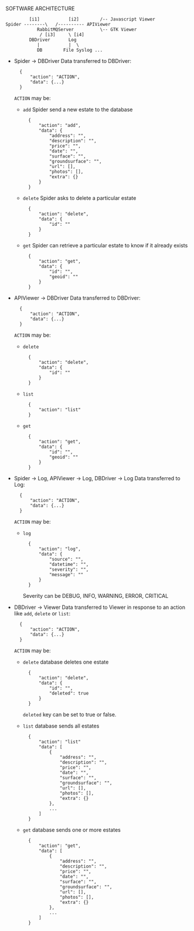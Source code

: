 SOFTWARE ARCHITECTURE

             [i1]           [i2]        /-- Javascript Viewer
    Spider --------\   /---------- APIViewer 
                RabbitMQServer          \-- GTK Viewer
                 / [i3]     \ [i4] 
             DBDriver       Log
                |           |  \
                DB        File Syslog ...
            
* Spider -> DBDriver
    Data transferred to DBDriver:
    
        {
            "action": "ACTION",
            "data": {...}
        }

    `ACTION` may be:
    * `add`
        Spider send a new estate to the database
    
            {
                "action": "add",
                "data": {
                    "address": "",
                    "description": "",
                    "price": "",
                    "date": "",
                    "surface": "",
                    "groundsurface": "",
                    "url": [],
                    "photos": [],
                    "extra": {}
                }
            }

    * `delete`
        Spider asks to delete a particular estate
    
            {
                "action": "delete",
                "data": {
                    "id": ""
                }
            }

    * `get`
        Spider can retrieve a particular estate to know if it already exists
    
            {
                "action": "get",
                "data": {
                    "id": "",
                    "geoid": ""
                }
            }

* APIViewer -> DBDriver
    Data transferred to DBDriver:
    
        {
            "action": "ACTION",
            "data": {...}
        }

    `ACTION` may be:
    * `delete`
    
            {
                "action": "delete",
                "data": {
                    "id": ""
                }
            }

    * `list`
    
            {
                "action": "list"
            }

    * `get`
    
            {
                "action": "get",
                "data": {
                    "id": "",
                    "geoid": ""
                }
            }


* Spider -> Log, APIViewer -> Log, DBDriver -> Log
    Data transferred to Log:
    
        {
            "action": "ACTION",
            "data": {...}
        }

    `ACTION` may be:
    * `log`
    
            {
                "action": "log",
                "data": {
                    "source": "",
                    "datetime": "",
                    "severity": "",
                    "message": ""
                }
            }
    
        Severity can be DEBUG, INFO, WARNING, ERROR, CRITICAL

* DBDriver -> Viewer
    Data transferred to Viewer in response to an action like `add`, `delete` or `list`:
    
        {
            "action": "ACTION",
            "data": {...}
        }

    `ACTION` may be:
    * `delete`
        database deletes one estate
    
            {
                "action": "delete",
                "data": {
                    "id": "",
                    "deleted": true
                }
            }
            
        `deleted` key can be set to true or false.

    * `list`
        database sends all estates 
        
            {
                "action": "list"
                "data": [
                    {
                        "address": "",
                        "description": "",
                        "price": "",
                        "date": "",
                        "surface": "",
                        "groundsurface": "",
                        "url": [],
                        "photos": [],
                        "extra": {}
                    },
                    ...
                ]
            }

    * `get`
        database sends one or more estates 
    
            {
                "action": "get",
                "data": [
                    {
                        "address": "",
                        "description": "",
                        "price": "",
                        "date": "",
                        "surface": "",
                        "groundsurface": "",
                        "url": [],
                        "photos": [],
                        "extra": {}
                    },
                    ...
                ]
            }

